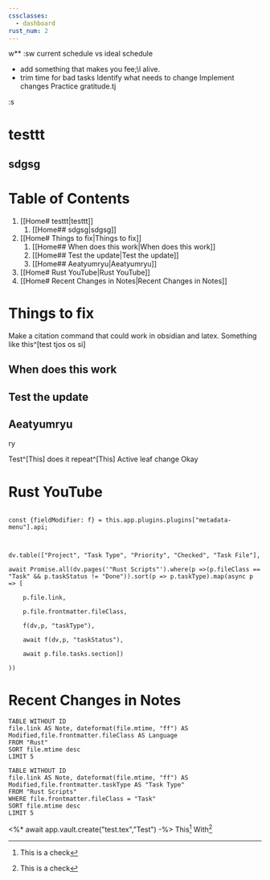 ```yaml
---
cssclasses:
  - dashboard
rust_num: 2
---
```

w**
:sw
current schedule vs ideal schedule
- add something that makes you fee;\l alive.
- trim time for bad tasks
Identify what needs to change
Implement changes
Practice gratitude.tj

:s
# testtt

## sdgsg

<!-- Table of Contents default-->
# Table of Contents
1. [[Home# testtt|testtt]]
	1. [[Home## sdgsg|sdgsg]]
2. [[Home# Things to fix|Things to fix]]
	1. [[Home## When does this work|When does this work]]
	2. [[Home## Test the update|Test the update]]
	3. [[Home## Aeatyumryu|Aeatyumryu]]
3. [[Home# Rust YouTube|Rust YouTube]]
4. [[Home# Recent Changes in Notes|Recent Changes in Notes]]

<!-- End of TOC -->

# Things to fix

Make a citation command that could work in obsidian and latex. Something like this^[test tjos os si] 
## When does this work
## Test the update

## Aeatyumryu

ry


Test^[This] does it repeat^[This]
Active leaf change
Okay
# Rust YouTube

```dataviewjs

const {fieldModifier: f} = this.app.plugins.plugins["metadata-menu"].api;

  

dv.table(["Project", "Task Type", "Priority", "Checked", "Task File"],

await Promise.all(dv.pages('"Rust Scripts"').where(p =>(p.fileClass == "Task" && p.taskStatus != "Done")).sort(p => p.taskType).map(async p => [

    p.file.link,

	p.file.frontmatter.fileClass,

    f(dv,p, "taskType"),

    await f(dv,p, "taskStatus"),

    await p.file.tasks.section])

))

```

# Recent Changes in Notes
```dataview
TABLE WITHOUT ID
file.link AS Note, dateformat(file.mtime, "ff") AS Modified,file.frontmatter.fileClass AS Language
FROM "Rust"
SORT file.mtime desc
LIMIT 5
```

```dataview
TABLE WITHOUT ID
file.link AS Note, dateformat(file.mtime, "ff") AS Modified,file.frontmatter.taskType AS "Task Type"
FROM "Rust Scripts"
WHERE file.frontmatter.fileClass = "Task"
SORT file.mtime desc
LIMIT 5
```

<%*
await app.vault.create("test.tex","Test")
-%>
This[^1] With[^1]


[^1]: This is a check
